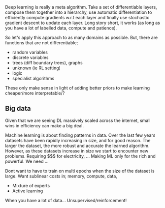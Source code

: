 Deep learning is really a meta algorithm. Take a set of differentiable layers, compose them together into a hierarchy, use automatic differentiation to efficiently compute gradients w.r.t each layer and finally use stochastic gradient descent to update each layer.
Long story short, it works (as long as you have a lot of labelled data, compute and patience).

So let's apply this approach to as many domains as possible. But, there are functions that are not differentiable;

- random variables
- discrete variables
- trees (diff boundary trees), graphs
- unknown (ie RL setting)
- logic
- specialist algorithms

<!-- Examples; MuProp, ?

differentiable indexing.
differentiable sparse gating -->


These only make sense in light of adding better priors to make learning cheaper/more interpretable/?



## Big data

Given that we are seeing DL massively scaled across the internet, small wins in efficiency can make a big deal.

Machine learning is about finding patterns in data. Over the last few years datasets have been rapidly increasing in size, and for good reason. The larger the dataset, the more robust and accurate the learned algorithm. However, as these datasets increase in size we start to encounter new problems. Requiring $$$ for electricity, ...
Making ML only for the rich and powerful. We need ...

Dont want to have to train on multi epochs when the size of the dataset is large.
Want sublinear costs in; memory, compute, data,

- Mixture of experts
- Active learning


When you have a lot of data... Unsupervised/reinforcement!
